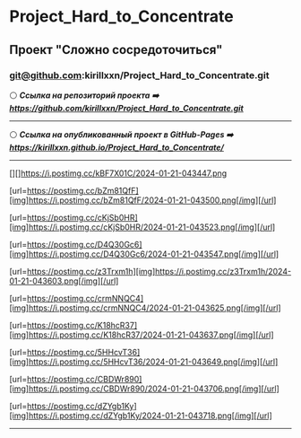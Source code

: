 # Project_Hard_to_Concentrate
## Проект "Сложно сосредоточиться"
### git@github.com:kirillxxn/Project_Hard_to_Concentrate.git
:white_circle:  ***Ссылка на репозиторий проекта :arrow_right: https://github.com/kirillxxn/Project_Hard_to_Concentrate.git***
_____
:white_circle: ***Ссылка на опубликованный проект в GitHub-Pages :arrow_right: https://kirillxxn.github.io/Project_Hard_to_Concentrate/***
_____
[][]https://i.postimg.cc/kBF7X01C/2024-01-21-043447.png

[url=https://postimg.cc/bZm81QfF][img]https://i.postimg.cc/bZm81QfF/2024-01-21-043500.png[/img][/url]

[url=https://postimg.cc/cKjSb0HR][img]https://i.postimg.cc/cKjSb0HR/2024-01-21-043523.png[/img][/url]

[url=https://postimg.cc/D4Q30Gc6][img]https://i.postimg.cc/D4Q30Gc6/2024-01-21-043547.png[/img][/url]

[url=https://postimg.cc/z3Trxm1h][img]https://i.postimg.cc/z3Trxm1h/2024-01-21-043603.png[/img][/url]

[url=https://postimg.cc/crmNNQC4][img]https://i.postimg.cc/crmNNQC4/2024-01-21-043625.png[/img][/url]

[url=https://postimg.cc/K18hcR37][img]https://i.postimg.cc/K18hcR37/2024-01-21-043637.png[/img][/url]

[url=https://postimg.cc/5HHcvT36][img]https://i.postimg.cc/5HHcvT36/2024-01-21-043649.png[/img][/url]

[url=https://postimg.cc/CBDWr890][img]https://i.postimg.cc/CBDWr890/2024-01-21-043706.png[/img][/url]

[url=https://postimg.cc/dZYgb1Ky][img]https://i.postimg.cc/dZYgb1Ky/2024-01-21-043718.png[/img][/url]


_____


